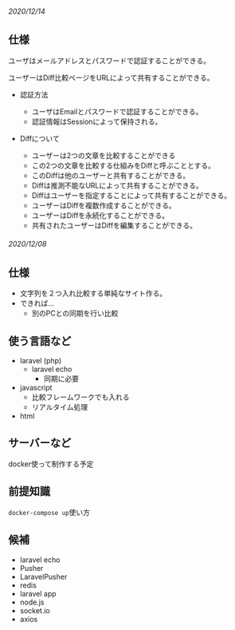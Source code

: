 ###### 2020/12/14

## 仕様
ユーザはメールアドレスとパスワードで認証することができる。

ユーザーはDiff比較ページをURLによって共有することができる。

- 認証方法
  - ユーザはEmailとパスワードで認証することができる。
  - 認証情報はSessionによって保持される。

- Diffについて
  - ユーザーは2つの文章を比較することができる
  - この2つの文章を比較する仕組みをDiffと呼ぶこととする。
  - このDiffは他のユーザーと共有することができる。
  - Diffは推測不能なURLによって共有することができる。
  - Diffはユーザーを指定することによって共有することができる。
  - ユーザーはDiffを複数作成することができる。
  - ユーザーはDiffを永続化することができる。
  - 共有されたユーザーはDiffを編集することができる。


###### 2020/12/08

## 仕様
- 文字列を２つ入れ比較する単純なサイト作る。
- できれば...
  - 別のPCとの同期を行い比較

## 使う言語など
- laravel (php)
  - laravel echo
    - 同期に必要
- javascript
  - 比較フレームワークでも入れる
  - リアルタイム処理
- html

## サーバーなど
docker使って制作する予定

## 前提知識
`docker-compose up`使い方

## 候補
- laravel echo
- Pusher
- LaravelPusher
- redis
- laravel app
- node.js
- socket.io
- axios
